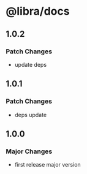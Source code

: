 # @libra/docs

## 1.0.2

### Patch Changes

- update deps

## 1.0.1

### Patch Changes

- deps update

## 1.0.0

### Major Changes

- first release major version

